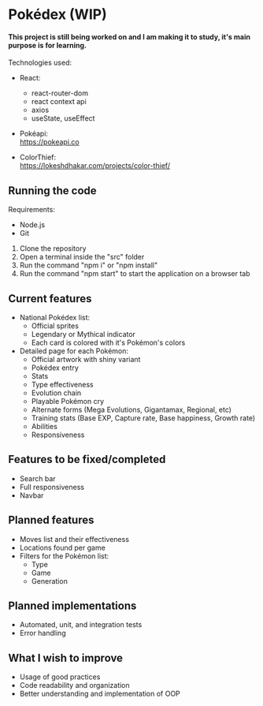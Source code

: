 # Pokédex (WIP)

#### This project is still being worked on and I am making it to study, it's main purpose is for learning.

Technologies used:

- React:

  - react-router-dom
  - react context api
  - axios
  - useState, useEffect

- Pokéapi:  
   https://pokeapi.co
- ColorThief:  
   https://lokeshdhakar.com/projects/color-thief/

## Running the code

Requirements:

- Node.js
- Git

1. Clone the repository
2. Open a terminal inside the "src" folder
3. Run the command "npm i" or "npm install"
4. Run the command "npm start" to start the application on a browser tab

## Current features

- National Pokédex list:
  - Official sprites
  - Legendary or Mythical indicator
  - Each card is colored with it's Pokémon's colors
- Detailed page for each Pokémon:
  - Official artwork with shiny variant
  - Pokédex entry
  - Stats
  - Type effectiveness
  - Evolution chain
  - Playable Pokémon cry
  - Alternate forms (Mega Evolutions, Gigantamax, Regional, etc)
  - Training stats (Base EXP, Capture rate, Base happiness, Growth rate)
  - Abilities
  - Responsiveness

## Features to be fixed/completed

- Search bar
- Full responsiveness
- Navbar

## Planned features

- Moves list and their effectiveness
- Locations found per game
- Filters for the Pokémon list:
  - Type
  - Game
  - Generation

## Planned implementations

- Automated, unit, and integration tests
- Error handling

## What I wish to improve

- Usage of good practices
- Code readability and organization
- Better understanding and implementation of OOP
